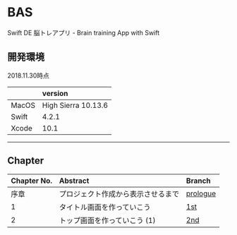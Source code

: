 # BAS

Swift DE 脳トレアプリ - Brain training App with Swift

## 開発環境

2018.11.30時点

|  | version |
| :--- | :--- |
| MacOS | High Sierra 10.13.6 |
| Swift | 4.2.1 |
| Xcode | 10.1 |

-----

## Chapter

| Chapter No. | Abstract | Branch |
| :--- | :--- | :--- |
| 序章 | プロジェクト作成から表示させるまで | [prologue](https://github.com/mao-miyaji/bas/tree/prologue) |
| 1 | タイトル画面を作っていこう | [1st](https://github.com/mao-miyaji/bas/tree/1st)
| 2 | トップ画面を作っていこう (1) | [2nd](https://github.com/mao-miyaji/bas/tree/2nd)
